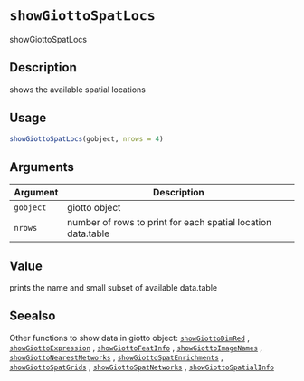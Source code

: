 # `showGiottoSpatLocs`

showGiottoSpatLocs


## Description

shows the available spatial locations


## Usage

```r
showGiottoSpatLocs(gobject, nrows = 4)
```


## Arguments

Argument      |Description
------------- |----------------
`gobject`     |     giotto object
`nrows`     |     number of rows to print for each spatial location data.table


## Value

prints the name and small subset of available data.table


## Seealso

Other functions to show data in giotto object:
 [`showGiottoDimRed`](#showgiottodimred) ,
 [`showGiottoExpression`](#showgiottoexpression) ,
 [`showGiottoFeatInfo`](#showgiottofeatinfo) ,
 [`showGiottoImageNames`](#showgiottoimagenames) ,
 [`showGiottoNearestNetworks`](#showgiottonearestnetworks) ,
 [`showGiottoSpatEnrichments`](#showgiottospatenrichments) ,
 [`showGiottoSpatGrids`](#showgiottospatgrids) ,
 [`showGiottoSpatNetworks`](#showgiottospatnetworks) ,
 [`showGiottoSpatialInfo`](#showgiottospatialinfo)


